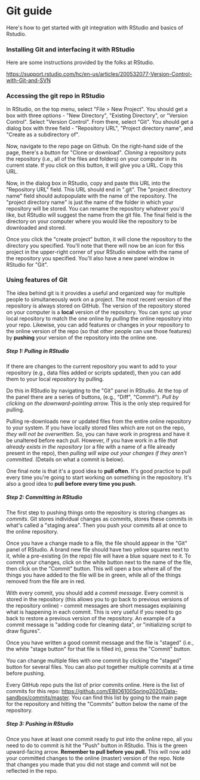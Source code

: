 # Git guide

Here's how to get started with git integration with RStudio and basics of Rstudio.

### Installing Git and interfacing it with RStudio

Here are some instructions provided by the folks at RStudio.

https://support.rstudio.com/hc/en-us/articles/200532077-Version-Control-with-Git-and-SVN

### Accessing the git repo in RStudio

In RStudio, on the top menu, select "File > New Project". You should get a box with three options - "New Directory", "Existing Directory", or "Version Control". Select "Version Control". From there, select "Git". You should get a dialog box with three field - "Repository URL", "Project directory name", and "Create as a subdirectory of".

Now, navigate to the repo page on Github. On the right-hand side of the page, there's a button for "Clone or download". *Cloning* a repository puts the repository (i.e., all of the files and folders) on your computer in its current state. If you click on this button, it will give you a URL. Copy this URL.

Now, in the dialog box in RStudio, copy and paste this URL into the "Repository URL" field. This URL should end in ".git". The "project directory name" field should autopopulate with the name of the repository. The "project directory name" is just the name of the folder in which your repository will be stored. You can rename the repository whatever you'd like, but RStudio will suggest the name from the git file. The final field is the directory on your computer where you would like the repository to be downloaded and stored.

Once you click the "create project" button, it will clone the repository to the directory you specified. You'll note that there will now be an icon for this project in the upper-right corner of your RStudio window with the name of the repository you specified. You'll also have a new panel window in RStudio for "Git".

### Using features of Git

The idea behind git is it provides a useful and organized way for multiple people to simultaneously work on a project. The most recent version of the repository is always stored on GitHub. The version of the repository stored on your computer is a **local** version of the repository. You can sync up your local repository to match the one online by *pulling* the online repository into your repo. Likewise, you can add features or changes in your repository to the online version of the repo (so that other people can use those features) by **pushing** your version of the repository into the online one.

##### Step 1: Pulling in RStudio

If there are changes to the current repository you want to add to your repository (e.g., data files added or scripts updated), then you can add them to your local repository by pulling.

Do this in RStudio by navigating to the "Git" panel in RStudio. At the top of the panel there are a series of buttons, (e.g., "Diff", "Commit"). *Pull by clicking on the downward-pointing arrow.* This is the only step required for pulling.

Pulling re-downloads new or updated files from the entire online repository to your system. If you have locally stored files which are not on the repo, *they will not be overwritten*. So, you can have work in progress and have it be unaltered before each pull. However, if you have work in a file *that already exists in the repository* (or a file with a name of a file already present in the repo), then *pulling will wipe out your changes if they aren't committed*. (Details on what a commit is below).

One final note is that it's a good idea to **pull often**. It's good practice to pull every time you're going to start working on something in the repository. It's also a good idea to **pull before every time you push**.

##### Step 2: Committing in RStudio

The first step to pushing things onto the repository is storing changes as *commits*. Git stores individual changes as commits, stores these commits in what's called a "staging area". Then you push your commits all at once to the online repository.

Once you have a change made to a file, the file should appear in the "Git" panel of RStudio. A brand new file should have two yellow squares next to it, while a pre-existing (in the repo) file will have a blue square next to it. To commit your changes, click on the white button next to the name of the file, then click on the "Commit" button. This will open a box where all of the things you have added to the file will be in green, while all of the things removed from the file are in red. 

With every commit, you should add a *commit message*. Every commit is stored in the repository (this allows you to go back to previous versions of the repository online) - commit messages are short messages explaining what is happening in each commit. This is very useful if you need to go back to restore a previous version of the repository. An example of a commit message is "adding code for cleaning data", or "initializing script to draw figures".

Once you have written a good commit message and the file is "staged" (i.e., the white "stage button" for that file is filled in), press the "Commit" button.

You can change multiple files with one commit by clicking the "staged" button for several files. You can also put together multiple commits at a time before pushing.

Every GitHub repo puts the list of prior commits online. Here is the list of commits for this repo: https://github.com/EBIO6100Spring2020/Data-sandbox/commits/master. You can find this list by going to the main page for the repository and hitting the "Commits" button below the name of the repository.

##### Step 3: Pushing in RStudio

Once you have at least one commit ready to put into the online repo, all you need to do to commit is hit the "Push" button in RStudio. This is the green upward-facing arrow. **Remember to pull before you pull.** This will now add your committed changes to the online (master) version of the repo. Note that changes you made that you did not stage and commit will not be reflected in the repo.



